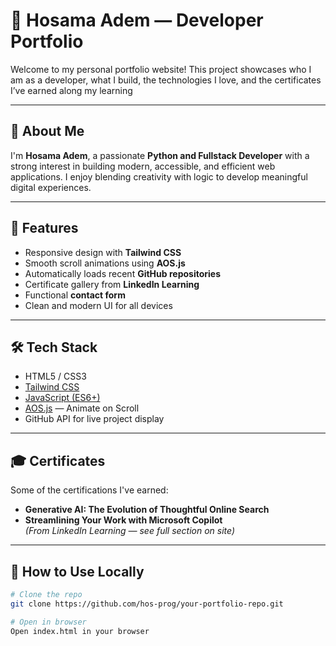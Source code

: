 # 💼 Hosama Adem — Developer Portfolio

Welcome to my personal portfolio website! This project showcases who I am as a developer, what I build, the technologies I love, and the certificates I’ve earned along my learning 

---

## 📌 About Me

I'm **Hosama Adem**, a passionate **Python and Fullstack Developer** with a strong interest in building modern, accessible, and efficient web applications. I enjoy blending creativity with logic to develop meaningful digital experiences.

---

## 🧩 Features

- Responsive design with **Tailwind CSS**
- Smooth scroll animations using **AOS.js**
- Automatically loads recent **GitHub repositories**
- Certificate gallery from **LinkedIn Learning**
- Functional **contact form**
- Clean and modern UI for all devices

---

## 🛠️ Tech Stack

- HTML5 / CSS3  
- [Tailwind CSS](https://tailwindcss.com/)  
- [JavaScript (ES6+)](https://developer.mozilla.org/en-US/docs/Web/JavaScript)  
- [AOS.js](https://michalsnik.github.io/aos/) — Animate on Scroll  
- GitHub API for live project display  

---

## 🎓 Certificates

Some of the certifications I've earned:

- **Generative AI: The Evolution of Thoughtful Online Search**  
- **Streamlining Your Work with Microsoft Copilot**  
*(From LinkedIn Learning — see full section on site)*

---

## 📁 How to Use Locally

```bash
# Clone the repo
git clone https://github.com/hos-prog/your-portfolio-repo.git

# Open in browser
Open index.html in your browser
